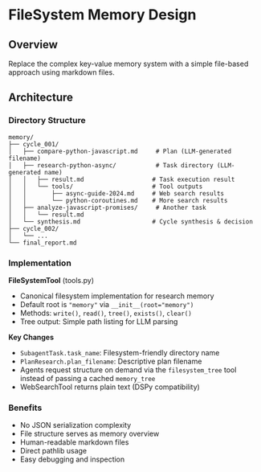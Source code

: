 # FileSystem Memory Design

## Overview
Replace the complex key-value memory system with a simple file-based approach using markdown files.

## Architecture

### Directory Structure
```
memory/
├── cycle_001/
│   ├── compare-python-javascript.md     # Plan (LLM-generated filename)
│   ├── research-python-async/           # Task directory (LLM-generated name)
│   │   ├── result.md                   # Task execution result
│   │   └── tools/                      # Tool outputs
│   │       ├── async-guide-2024.md     # Web search results
│   │       └── python-coroutines.md    # More search results
│   ├── analyze-javascript-promises/     # Another task
│   │   └── result.md
│   └── synthesis.md                    # Cycle synthesis & decision
├── cycle_002/
│   └── ...
└── final_report.md
```

### Implementation

**FileSystemTool** (tools.py)
- Canonical filesystem implementation for research memory
- Default root is `"memory"` via `__init__(root="memory")`
- Methods: `write()`, `read()`, `tree()`, `exists()`, `clear()`
- Tree output: Simple path listing for LLM parsing

**Key Changes**
- `SubagentTask.task_name`: Filesystem-friendly directory name
- `PlanResearch.plan_filename`: Descriptive plan filename  
- Agents request structure on demand via the `filesystem_tree` tool instead of passing a cached `memory_tree`
- WebSearchTool returns plain text (DSPy compatibility)

### Benefits
- No JSON serialization complexity
- File structure serves as memory overview
- Human-readable markdown files
- Direct pathlib usage
- Easy debugging and inspection
